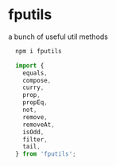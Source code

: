 # fputils

a bunch of useful util methods


```bash
  npm i fputils
```

```javascript
  import {
    equals,
    compose,
    curry,
    prop,
    propEq,
    not,
    remove,
    removeAt,
    isOdd,
    filter,
    tail,
  } from 'fputils';
```
